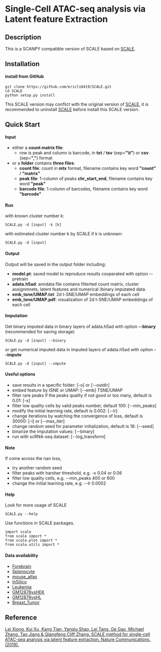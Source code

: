 # Single-Cell ATAC-seq analysis via Latent feature Extraction

## Description

This is a SCANPY compatible version of SCALE based on [SCALE](https://github.com/jsxlei/SCALE.git).

## Installation  

#### install from GitHub

	git clone https://github.com/ericli0419/SCALE.git
	cd SCALE
	python setup.py install

This SCALE version may conflict with the original version of [SCALE](https://github.com/jsxlei/SCALE.git), it is recommended to uninstall [SCALE](https://github.com/jsxlei/SCALE.git) before install this SCALE version.

## Quick Start

#### Input
* either a **count matrix file**:  
	* row is peak and column is barcode, in **txt** / **tsv** (sep=**"\t"**) or **csv** (sep=**","**) format
* or a **folder** contains **three files**:   
	* **count file**: count in **mtx** format, filename contains key word **"count"** / **"matrix"**    
	* **peak file**: 1-column of peaks **chr_start_end**, filename contains key word **"peak"**  
	* **barcode file**: 1-column of barcodes, filename contains key word **"barcode"**

#### Run
with known cluster number k:  

    SCALE.py -d [input] -k [k]

with estimated cluster number k by SCALE if k is unknown: 

    SCALE.py -d [input]

#### Output
Output will be saved in the output folder including:
* **model.pt**:  saved model to reproduce results cooperated with option --pretrain
* **adata.h5ad**: anndata file contains filterted count matrix, cluster assignmnets, latent features and numerical /binary imputated data.
* **emb_tsne/UMAP.txt**:  2d t-SNE/UMAP embeddings of each cell
* **emb_tsne/UMAP.pdf**:  visualization of 2d t-SNE/UMAP embeddings of each cell

#### Imputation  
Get binary imputed data in binary layers of adata.h5ad with option **--binary** (recommended for saving storage)

    SCALE.py -d [input] --binary  

or get numerical imputed data in imputed layers of adata.h5ad with option **--impute**

    SCALE.py -d [input] --impute

#### Useful options  
* save results in a specific folder: [-o] or [--outdir] 
* embed feature by tSNE or UMAP: [--emb]  TSNE/UMAP
* filter rare peaks if the peaks quality if not good or too many, default is 0.01: [-x]
* filter low quality cells by valid peaks number, default 100: [--min_peaks]  
* modify the initial learning rate, default is 0.002: [--lr]  
* change iterations by watching the convergence of loss, default is 30000: [-i] or [--max_iter]  
* change random seed for parameter initialization, default is 18: [--seed]
* binarize the imputation values: [--binary]
* run with scRNA-seq dataset: [--log_transform]
	
#### Note    
If come across the nan loss, 
* try another random seed
* filter peaks with harsher threshold, e.g. -x 0.04 or 0.06
* filter low quality cells, e.g. --min_peaks 400 or 600
* change the initial learning rate, e.g. --lr 0.0002 
	

#### Help
Look for more usage of SCALE

	SCALE.py --help 

Use functions in SCALE packages.

	import scale
	from scale import *
	from scale.plot import *
	from scale.utils import *

#### Data availability  

* [Forebrain](http://zhanglab.net/SCALE_SOURCE_DATA/Forebrain.tar)
* [Splenocyte](http://zhanglab.net/SCALE_SOURCE_DATA/Splenocyte.tar)
* [mouse_atlas](http://zhanglab.net/SCALE_SOURCE_DATA/mouse_atlas.tar)
* [InSilico](http://zhanglab.net/SCALE_SOURCE_DATA/InSilico.tar)
* [Leukemia](http://zhanglab.net/SCALE_SOURCE_DATA/Leukemia.tar)
* [GM12878vsHEK](http://zhanglab.net/SCALE_SOURCE_DATA/GM12878vsHEK.tar)
* [GM12878vsHL](http://zhanglab.net/SCALE_SOURCE_DATA/GM12878vsHL.tar)
* [Breast_Tumor](http://zhanglab.net/SCALE_SOURCE_DATA/Breast_Tumor.tar)


## Reference
[Lei Xiong, Kui Xu, Kang Tian, Yanqiu Shao, Lei Tang, Ge Gao, Michael Zhang, Tao Jiang & Qiangfeng Cliff Zhang. SCALE method for single-cell ATAC-seq analysis via latent feature extraction. Nature Communications, (2019).](https://www.nature.com/articles/s41467-019-12630-7)
